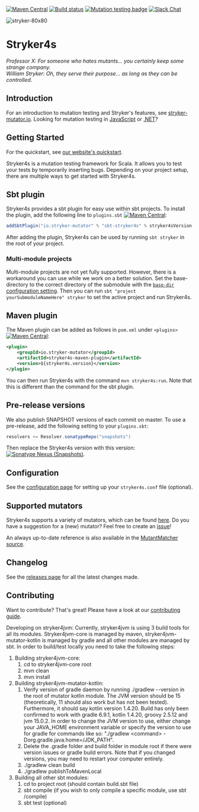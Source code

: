 [![Maven Central](https://img.shields.io/maven-central/v/io.stryker-mutator/stryker4s-core_2.12.svg?label=Maven%20Central&colorB=brightgreen)](https://search.maven.org/search?q=g:io.stryker-mutator)
[![Build status](https://github.com/stryker-mutator/stryker4s/workflows/CI/badge.svg)](https://github.com/stryker-mutator/stryker4s/actions)
[![Mutation testing badge](https://img.shields.io/endpoint?style=flat&url=https%3A%2F%2Fbadge-api.stryker-mutator.io%2Fgithub.com%2Fstryker-mutator%2Fstryker4s%2Fmaster)](https://dashboard.stryker-mutator.io/reports/github.com/stryker-mutator/stryker4s/master)
[![Slack Chat](https://img.shields.io/badge/slack-chat-brightgreen.svg?logo=slack)](https://join.slack.com/t/stryker-mutator/shared_invite/enQtOTUyMTYyNTg1NDQ0LTU4ODNmZDlmN2I3MmEyMTVhYjZlYmJkOThlNTY3NTM1M2QxYmM5YTM3ODQxYmJjY2YyYzllM2RkMmM1NjNjZjM)

![stryker-80x80](https://user-images.githubusercontent.com/10114577/59962899-d26b8d00-94eb-11e9-8e31-18b3d8d96fd3.png)

# Stryker4s

_Professor X: For someone who hates mutants... you certainly keep some strange company._  
_William Stryker: Oh, they serve their purpose... as long as they can be controlled._

## Introduction

For an introduction to mutation testing and Stryker's features, see [stryker-mutator.io](https://stryker-mutator.io/). Looking for mutation testing in [JavaScript](https://github.com/stryker-mutator/stryker) or [.NET](https://github.com/stryker-mutator/stryker-net)?

## Getting Started

For the quickstart, see [our website's quickstart](https://stryker-mutator.io/stryker4s/quickstart).

Stryker4s is a mutation testing framework for Scala. It allows you to test your tests by temporarily inserting bugs. Depending on your project setup, there are multiple ways to get started with Stryker4s.

## Sbt plugin

Stryker4s provides a sbt plugin for easy use within sbt projects. To install the plugin, add the following line to `plugins.sbt` [![Maven Central](https://img.shields.io/maven-central/v/io.stryker-mutator/stryker4s-core_2.12.svg?label=Maven%20Central&colorB=brightgreen)](https://search.maven.org/artifact/io.stryker-mutator/sbt-stryker4s):

```scala
addSbtPlugin("io.stryker-mutator" % "sbt-stryker4s" % stryker4sVersion)
```

After adding the plugin, Stryker4s can be used by running `sbt stryker` in the root of your project.

### Multi-module projects

Multi-module projects are not yet fully supported. However, there is a workaround you can use while we work on a better solution. Set the base-directory to the correct directory of the submodule with the [`base-dir` configuration setting](https://stryker-mutator.io/docs/stryker4s/configuration#base-dir-string). Then you can run `sbt "project yourSubmoduleNameHere" stryker` to set the active project and run Stryker4s.

## Maven plugin

The Maven plugin can be added as follows in `pom.xml` under `<plugins>` [![Maven Central](https://img.shields.io/maven-central/v/io.stryker-mutator/stryker4s-core_2.12.svg?label=Maven%20Central&colorB=brightgreen)](https://search.maven.org/artifact/io.stryker-mutator/stryker4s-maven-plugin):

```xml
<plugin>
    <groupId>io.stryker-mutator</groupId>
    <artifactId>stryker4s-maven-plugin</artifactId>
    <version>${stryker4s.version}</version>
</plugin>
```

You can then run Stryker4s with the command `mvn stryker4s:run`. Note that this is different than the command for the sbt plugin.

## Pre-release versions

We also publish SNAPSHOT versions of each commit on master. To use a pre-release, add the following setting to your `plugins.sbt`:

```scala
resolvers += Resolver.sonatypeRepo("snapshots")
```

Then replace the Stryker4s version with this version: [![Sonatype Nexus (Snapshots)](https://img.shields.io/nexus/s/https/oss.sonatype.org/io.stryker-mutator/stryker4s-core_2.12.svg)](https://oss.sonatype.org/content/repositories/snapshots/io/stryker-mutator/).

## Configuration

See the [configuration page](https://stryker-mutator.io/docs/stryker4s/configuration) for setting up your `stryker4s.conf` file (optional).

## Supported mutators

Stryker4s supports a variety of mutators, which can be found [here](https://stryker-mutator.io/docs/mutation-testing-elements/supported-mutators/).
Do you have a suggestion for a (new) mutator? Feel free to create an [issue](https://github.com/stryker-mutator/stryker4s/issues/new)!

An always up-to-date reference is also available in the [MutantMatcher source](core/src/main/scala/stryker4s/mutants/findmutants/MutantMatcher.scala).

## Changelog

See the [releases page](https://github.com/stryker-mutator/stryker4s/releases) for all the latest changes made.

## Contributing

Want to contribute? That's great! Please have a look at our [contributing guide](https://stryker-mutator.io/docs/stryker4s/contributing).

Developing on stryker4jvm:
Currently, stryker4jvm is using 3 build tools for all its modules. Stryker4jvm-core is managed by maven,
stryker4jvm-mutator-kotlin is managed by gradle and all other modules are managed by sbt. In order to build/test locally
you need to take the following steps:
1) Building stryker4jvm-core:
   1) cd to stryker4jvm-core root
   2) mvn clean
   3) mvn install
2) Building stryker4jvm-mutator-kotlin:
   1) Verify version of gradle daemon by running ./gradlew --version in the root of mutator kotlin module.
   The JVM version should be 15 (theoretically, 11 should also work but has not been tested). Furthermore, it should say
   kotlin version 1.4.20. Build has only been confirmed to work with gradle 6.9.1, kotlin 1.4.20, groovy 2.5.12 and jvm 15.0.2.
   In order to change the JVM version to use, either change your JAVA_HOME environment variable or specify the version to use
   for gradle for commands like so: "./gradlew \<command> -Dorg.gradle.java.home=/JDK_PATH".
   2) Delete the .gradle folder and build folder in module root if there were version issues or gradle build errors. Note that
   if you changed versions, you may need to restart your computer entirely.
   3) ./gradlew clean build
   4) ./gradlew publishToMavenLocal
3) Building all other sbt modules:
    1) cd to project root (should contain build.sbt file)
    2) sbt compile (if you wish to only compile a specific module, use sbt <module-name>/compile)
    3) sbt test (optional)